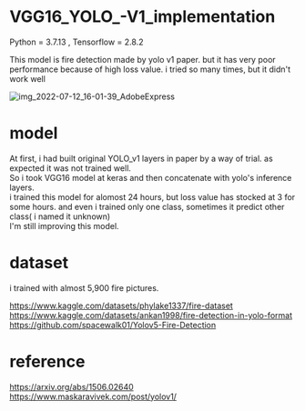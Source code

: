 # VGG16_YOLO_-V1_implementation

Python = 3.7.13 , Tensorflow = 2.8.2

This model is fire detection made by yolo v1 paper.
but it has very poor performance because of high loss value.
i tried so many times, but it didn't work well

![img_2022-07-12_16-01-39_AdobeExpress](https://user-images.githubusercontent.com/93965016/178448209-0aaf5eda-6f80-4f87-84af-4c5bd03e9e30.gif)

# model

At first, i had built original YOLO_v1 layers in paper by a way of trial. as expected it was not trained well. <br> So i took VGG16 model at keras and then concatenate with yolo's inference layers.<br>
i trained this model for alomost 24 hours, but loss value has stocked at 3 for some hours. and even i trained only one class, sometimes it predict other class( i named it unknown) <br>
I'm still improving this model.

# dataset

i trained with almost 5,900 fire pictures.<br>

https://www.kaggle.com/datasets/phylake1337/fire-dataset <br>
https://www.kaggle.com/datasets/ankan1998/fire-detection-in-yolo-format<br>
https://github.com/spacewalk01/Yolov5-Fire-Detection

# reference

https://arxiv.org/abs/1506.02640 <br>
https://www.maskaravivek.com/post/yolov1/

